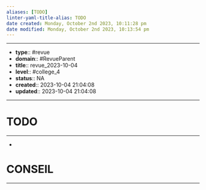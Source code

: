 ```yaml
---
aliases: [TODO]
linter-yaml-title-alias: TODO
date created: Monday, October 2nd 2023, 10:11:28 pm
date modified: Monday, October 2nd 2023, 10:13:54 pm
---
```




---
- **type**:: #revue
- **domain**:: #RevueParent
- **title**:: revue_2023-10-04
- **level**:: #college_4
- **status**:: NA
- **created**:: 2023-10-04 21:04:08
- **updated**:: 2023-10-04 21:04:08
---


# TODO
---

- 


# CONSEIL
---
